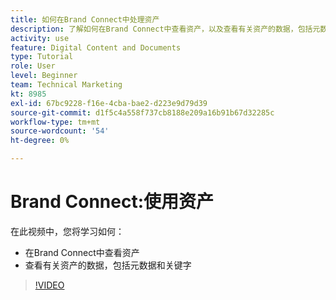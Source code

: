 ```yaml
---
title: 如何在Brand Connect中处理资产
description: 了解如何在Brand Connect中查看资产，以及查看有关资产的数据，包括元数据和 [!UICONTROL Workfront DAM].
activity: use
feature: Digital Content and Documents
type: Tutorial
role: User
level: Beginner
team: Technical Marketing
kt: 8985
exl-id: 67bc9228-f16e-4cba-bae2-d223e9d79d39
source-git-commit: d1f5c4a558f737cb8188e209a16b91b67d32285c
workflow-type: tm+mt
source-wordcount: '54'
ht-degree: 0%

---
```


# Brand Connect:使用资产

在此视频中，您将学习如何：

* 在Brand Connect中查看资产
* 查看有关资产的数据，包括元数据和关键字

>[!VIDEO](https://video.tv.adobe.com/v/335247/?quality=12)
